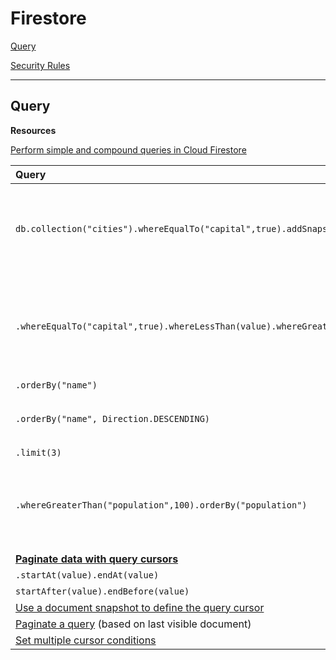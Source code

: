# Firestore

[Query](#Query)

[Security Rules](firestore-security-rules.md)

---

## Query
**Resources**

[Perform simple and compound queries in Cloud Firestore](https://firebase.google.com/docs/firestore/query-data/queries)

|Query|Use
|:---|:---
|`db.collection("cities").whereEqualTo("capital",true).addSnapshotListener()`|Observes snapshot changes of a query getting multiple documents.
|`.whereEqualTo("capital",true).whereLessThan(value).whereGreaterThanOrEqualTo(value)`|[Compound queries](https://firebase.google.com/docs/firestore/query-data/queries#compound_queries) (Can only perform multiple range comparisons on same field.)
|`.orderBy("name")`
|`.orderBy("name", Direction.DESCENDING)`|Can chain **orderBy** multiple layers.
|`.limit(3)`
|`.whereGreaterThan("population",100).orderBy("population")`|Combining **where** and **orderBy** as long as using the same attribute.
|[**Paginate data with query cursors**](https://firebase.google.com/docs/firestore/query-data/query-cursors)
|`.startAt(value).endAt(value)` |Inclusive
|`startAfter(value).endBefore(value)`|Exclusive
|[Use a document snapshot to define the query cursor](https://firebase.google.com/docs/firestore/query-data/query-cursors#use_a_document_snapshot_to_define_the_query_cursor)
|[Paginate a query](https://firebase.google.com/docs/firestore/query-data/query-cursors#paginate_a_query) (based on last visible document)
|[Set multiple cursor conditions](https://firebase.google.com/docs/firestore/query-data/query-cursors#set_multiple_cursor_conditions)